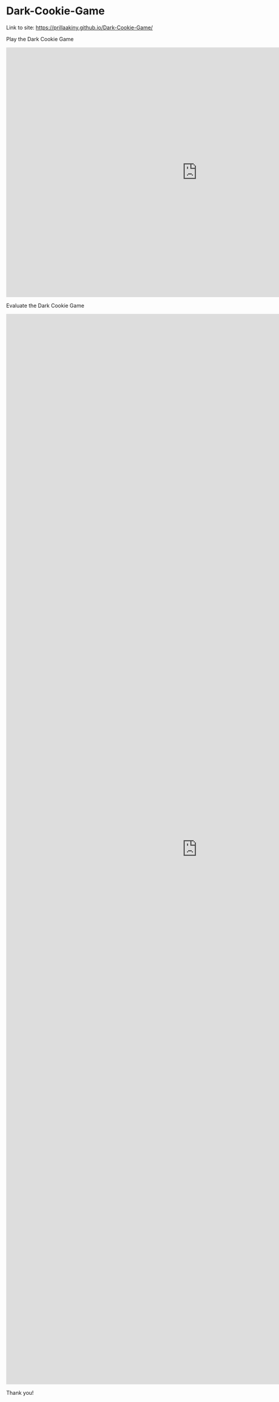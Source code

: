 # Dark-Cookie-Game

Link to site: https://prillaakiny.github.io/Dark-Cookie-Game/

Play the Dark Cookie Game

<iframe src="https://scratch.mit.edu/projects/704537556/embed" allowtransparency="true" width="1024" height="670" frameborder="0" scrolling="no" allowfullscreen></iframe>


Evaluate the Dark Cookie Game

<iframe src="https://docs.google.com/forms/d/e/1FAIpQLSd7gvXrlQzW6C9qSa26gbVI989L6n5DKAUa8hLnjEmmIzKSTg/viewform?embedded=true" width="1024" height="2872" frameborder="0" marginheight="0" marginwidth="0">Loading…</iframe>

Thank you!
